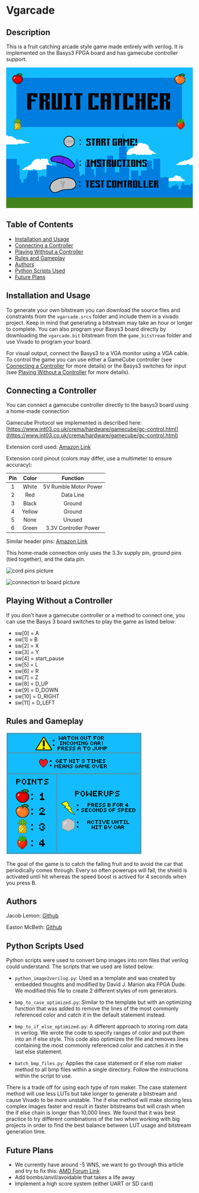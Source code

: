 # Vgarcade

## Description
This is a fruit catching arcade style game made entirely with verilog. It is implemented on the Basys3 FPGA board and has gamecube controller support.

![start screen picture](https://github.com/Jacob-Lemon/vgarcade/blob/main/readme_images/start_screen.bmp)

## Table of Contents
- [Installation and Usage](#installation-and-usage)
- [Connecting a Controller](#connecting-a-controller)
- [Playing Without a Controller](#playing-without-a-controller)
- [Rules and Gameplay](#rules-and-gameplay)
- [Authors](#authors)
- [Python Scripts Used](#python-scripts-used)
- [Future Plans](#future-plans)

## Installation and Usage
To generate your own bitstream you can download the source files and constraints from the `vgarcade.srcs` folder and include them in a vivado project. Keep in mind that generating a bitstream may take an hour or longer to complete. You can also program your Basys3 board directly by downloading the `vgarcade.bit` bitstream from the `game_bitstream` folder and use Vivado to program your board.

For visual output, connect the Basys3 to a VGA monitor using a VGA cable. To control the game you can use either a GameCube controller (see [Connecting a Controller](#connecting-a-controller) for more details) or the Basys3 switches for input (see [Playing Without a Controller](#playing-without-a-controller) for more details).

## Connecting a Controller
You can connect a gamecube controller directly to the basys3 board using a home-made connection

Gamecube Protocol we implemented is described here: [https://www.int03.co.uk/crema/hardware/gamecube/gc-control.html](https://www.int03.co.uk/crema/hardware/gamecube/gc-control.html)

Extension cord used: [Amazon Link](https://a.co/d/5di0RBq)

Extension cord pinout (colors may differ, use a multimeter to ensure accuracy): 

| Pin      | Color     | Function                |
| :---:    | :----:    |  :---:                  |
| 1        | White     | 5V Rumble Motor Power   |
| 2        | Red       | Data Line               |
| 3        | Black     | Ground                  |
| 4        | Yellow    | Ground                  |
| 5        | None      | Unused                  |
| 6        | Green     | 3.3V Controller Power   |

Similar header pins: [Amazon Link](https://a.co/d/1t0p9pt)

This home-made connection only uses the 3.3v supply pin, ground pins (tied together), and the data pin. 

![cord pins picture](https://github.com/Jacob-Lemon/vgarcade/blob/main/readme_images/gamecube_connection.png)

![connection to board picture](https://github.com/Jacob-Lemon/vgarcade/blob/main/readme_images/connection_to_board.png)



## Playing Without a Controller
If you don't have a gamecube controller or a method to connect one, you can use the Basys 3 board switches to play the game as listed below:

- sw[0] = A
- sw[1] = B
- sw[2] = X
- sw[3] = Y
- sw[4] = start_pause
- sw[5] = L
- sw[6] = R
- sw[7] = Z
- sw[8] = D_UP
- sw[9] = D_DOWN
- sw[10] = D_RIGHT
- sw[11] = D_LEFT


## Rules and Gameplay
![instructions picture](https://github.com/Jacob-Lemon/vgarcade/blob/main/readme_images/instructions.bmp)

The goal of the game is to catch the falling fruit and to avoid the car that periodically comes through. Every so often powerups will fall, the shield is activated until hit whereas the speed boost is actived for 4 seconds when you press B. 


## Authors
Jacob Lemon: [Github](https://github.com/Jacob-Lemon)

Easton McBeth: [Github](https://github.com/easton-mcbeth)


## Python Scripts Used
Python scripts were used to convert bmp images into rom files that verilog could understand. The scripts that we used are listed below: 

- `python_image2verilog.py`: Used as a template and was created by embedded thoughts and modified by David J. Marion aka FPGA Dude. We modified this file to create 2 different styles of rom generators.

- `bmp_to_case_optimized.py`: Similar to the template but with an optimizing function that was added to remove the lines of the most commonly referenced color and catch it in the default statement instead.

- `bmp_to_if_else_optimized.py`: A different approach to storing rom data in verilog. We wrote the code to specify ranges of color and put them into an if else style. This code also optimizes the file and removes lines containing the most commonly referenced color and catches it in the last else statement.

- `batch_bmp_files.py`: Applies the case statement or if else rom maker method to all bmp files within a single directory. Follow the instructions within the script to use. 

There is a trade off for using each type of rom maker. The case statement method will use less LUTs but take longer to generate a bitstream and cause Vivado to be more unstable. The if else method will make storing less complex images faster and result in faster bitstreams but will crash when the if else chain is longer than 10,000 lines. We found that it was best practice to try different combinations of the two when working with big projects in order to find the best balance between LUT usage and bitstream generation time. 

## Future Plans

- We currently have around -5 WNS, we want to go through this article and try to fix this: [AMD Forum Link](https://support.xilinx.com/s/article/9417?language=en_US)
- Add bombs/anvil/avoidable that takes a life away
- Implement a high score system (either UART or SD card)